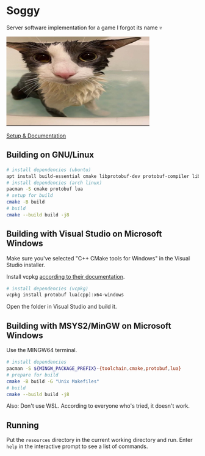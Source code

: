 # Soggy

Server software implementation for a game I forgot its name 💀

![soggy cat](soggy_cat.png "soggy cat")

[Setup & Documentation](https://nitter.pussthecat.org/sillysoggycat/)

## Building on GNU/Linux

```sh
# install dependencies (ubuntu)
apt install build-essential cmake libprotobuf-dev protobuf-compiler liblua5.3-dev
# install dependencies (arch linux)
pacman -S cmake protobuf lua
# setup for build
cmake -B build
# build
cmake --build build -j8
```

## Building with Visual Studio on Microsoft Windows

Make sure you've selected "C++ CMake tools for Windows" in the Visual Studio installer.

Install vcpkg [according to their documentation](https://vcpkg.io/en/getting-started.html).

```powershell
# install dependencies (vcpkg)
vcpkg install protobuf lua[cpp]:x64-windows
```

Open the folder in Visual Studio and build it.

## Building with MSYS2/MinGW on Microsoft Windows

Use the MINGW64 terminal.

```sh
# install dependencies
pacman -S ${MINGW_PACKAGE_PREFIX}-{toolchain,cmake,protobuf,lua}
# prepare for build
cmake -B build -G "Unix Makefiles"
# build
cmake --build build -j8
```

Also: Don't use WSL. According to everyone who's tried, it doesn't work.

## Running

Put the `resources` directory in the current working directory and run. Enter `help` in the interactive prompt to see a list of commands.

